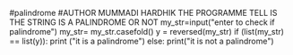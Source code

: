 #palindrome
#AUTHOR MUMMADI HARDHIK
THE PROGRAMME  TELL IS THE STRING IS A PALINDROME OR NOT
my_str=input("enter to check if palindrome")
my_str= my_str.casefold()
y = reversed(my_str)
if (list(my_str) == list(y)):
    print ("it is a palindrome")
else:
    print("it is not a palindrome")
